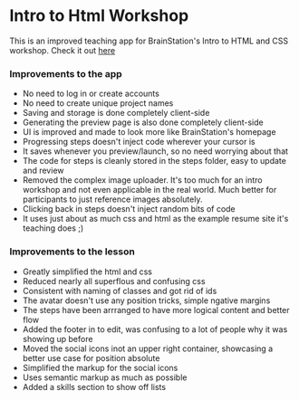 # Intro to Html Workshop

This is an improved teaching app for BrainStation's Intro to HTML and CSS workshop. Check it out [here](http://stolksdorf.github.io/IntroWorkshop/)

### Improvements to the app

* No need to log in or create accounts
* No need to create unique project names
* Saving and storage is done completely client-side
* Generating the preview page is also done completely client-side
* UI is improved and made to look more like BrainStation's homepage
* Progressing steps doesn't inject code wherever your cursor is
* It saves whenever you preview/launch, so no need worrying about that
* The code for steps is cleanly stored in the steps folder, easy to update and review
* Removed the complex image uploader. It's too much for an intro workshop and not even applicable in the real world. Much better for participants to just reference images absolutely.
* Clicking back in steps doesn't inject random bits of code 
* It uses just about as much css and html as the example resume site it's teaching does ;)

### Improvements to the lesson

* Greatly simplified the html and css
* Reduced nearly all superflous and confusing css
* Consistent with naming of classes and got rid of ids
* The avatar doesn't use any position tricks, simple ngative margins
* The steps have been arrranged to have more logical content and better flow
* Added the footer in to edit, was confusing to a lot of people why it was showing up before
* Moved the social icons inot an upper right container, showcasing a better use case for position absolute
* Simplified the markup for the social icons
* Uses semantic markup as much as possible
* Added a skills section to show off lists

